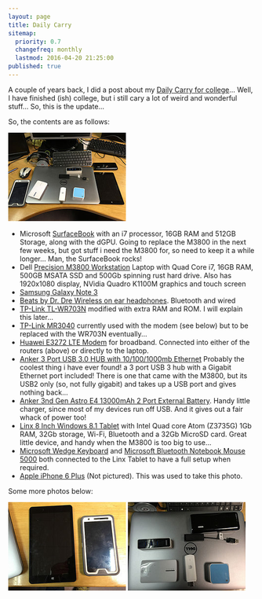 ```yaml
---
layout: page
title: Daily Carry
sitemap:
  priority: 0.7
  changefreq: monthly
  lastmod: 2016-04-20 21:25:00
published: true
---
```


A couple of years back, I did a post about my [Daily Carry for college][1]... Well, I have finished (ish) college, but i still cary a lot of weird and wonderful stuff... So, this is the update...

So, the contents are as follows:

<a href="https://www.flickr.com/photos/lsmartman/16317125424/"><img src="/DailyCarry/16317125424_a03f9ec346_m.jpg" /></a>

* Microsoft [SurfaceBook][14] with an i7 processor, 16GB RAM and 512GB Storage, along with the dGPU. Going to replace the M3800 in the next few weeks, but got stuff i need the M3800 for, so need to keep it a while longer... Man, the SurfaceBook rocks!
* Dell [Precision M3800 Workstation][2] Laptop with Quad Core i7, 16GB RAM, 500GB MSATA SSD and 500Gb spinning rust hard drive. Also has 1920x1080 display, NVidia Quadro K1100M graphics and touch screen
* [Samsung Galaxy Note 3][3]
* [Beats by Dr. Dre Wireless on ear headphones][4]. Bluetooth and wired
* [TP-Link TL-WR703N][5] modified with extra RAM and ROM. I will explain this later...
* [TP-Link MR3040][6] currently used with the modem (see below) but to be replaced with the WR703N eventually...
* [Huawei E3272 LTE Modem][7] for broadband. Connected into either of the routers (above) or directly to the laptop.
* [Anker 3 Port USB 3.0 HUB with 10/100/1000mb Ethernet][8] Probably the coolest thing i have ever found! a 3 port USB 3 hub with a Gigabit Ethernet port included! There is one that came with the M3800, but its USB2 only (so, not fully gigabit) and takes up a USB port and gives nothing back...
* [Anker 3nd Gen Astro E4 13000mAh 2 Port External Battery][9]. Handy little charger, since most of my devices run off USB. And it gives out a fair whack of power too!
* [Linx 8 Inch Windows 8.1 Tablet][12] with Intel Quad core Atom (Z3735G) 1Gb RAM, 32Gb storage, Wi-Fi, Bluetooth and a 32Gb MicroSD card. Great little device, and handy when the M3800 is too big to use...
* [Microsoft Wedge Keyboard][10] and [Microsoft Bluetooth Notebook Mouse 5000][11] both connected to the Linx Tablet to have a full setup when required.
* [Apple iPhone 6 Plus][13] (Not pictured). This was used to take this photo.

Some more photos below:

<a href="https://www.flickr.com/photos/lsmartman/16938202692/in/photostream/"><img src="/DailyCarry/16752079580_ddd568fd5e_m.jpg" /></a>
<a href="https://www.flickr.com/photos/lsmartman/16752079580/in/photostream/"><img src="/DailyCarry/16938202692_3eeeab8e05_m.jpg" /></a>

[1]: http://tiernanotoole.ie/2013/01/27/college_bag_contents.html
[2]: http://www.dell.com/ie/business/p/precision-m3800-workstation/pd
[3]: http://www.samsung.com/uk/discover/mobile/samsung-galaxy-note-3-and-galaxy-gear-the-perfect-match/
[4]: http://www.amazon.co.uk/gp/product/B008EQ1YWA/ref=as_li_tl?ie=UTF8&camp=1634&creative=19450&creativeASIN=B008EQ1YWA&linkCode=as2&tag=tiescomclo-21&linkId=7ZYQH6ZH25FE3CBQ
[5]: http://www.amazon.co.uk/gp/product/B00UMJ3HDQ/ref=as_li_tl?ie=UTF8&camp=1634&creative=19450&creativeASIN=B00UMJ3HDQ&linkCode=as2&tag=tiescomclo-21&linkId=7BMHED4CKFRG5MRB
[6]: http://www.amazon.co.uk/gp/product/B0088PPFP4/ref=as_li_tl?ie=UTF8&camp=1634&creative=19450&creativeASIN=B0088PPFP4&linkCode=as2&tag=tiescomclo-21&linkId=GYC4WLBAWOUFXLDX
[7]: http://www.amazon.co.uk/gp/product/B00HT2HP6E/ref=as_li_tl?ie=UTF8&camp=1634&creative=19450&creativeASIN=B00HT2HP6E&linkCode=as2&tag=tiescomclo-21&linkId=KFGQNRYDGTIMJPHO
[8]: http://www.amazon.co.uk/gp/product/B00KGVP71U/ref=as_li_tl?ie=UTF8&camp=1634&creative=19450&creativeASIN=B00KGVP71U&linkCode=as2&tag=tiescomclo-21&linkId=GD4EI7NYMYZA2ZBK
[9]: http://www.amazon.co.uk/gp/product/B00BQ5KHJW/ref=as_li_tl?ie=UTF8&camp=1634&creative=19450&creativeASIN=B00BQ5KHJW&linkCode=as2&tag=tiescomclo-21&linkId=QR7UYYKG6SIQS6GC
[10]: http://www.amazon.co.uk/gp/product/B008TM581M/ref=as_li_tl?ie=UTF8&camp=1634&creative=19450&creativeASIN=B008TM581M&linkCode=as2&tag=tiescomclo-21&linkId=PGRKADHBDM62ADWR
[11]: http://www.amazon.co.uk/gp/product/B000TSIAQO/ref=as_li_tl?ie=UTF8&camp=1634&creative=19450&creativeASIN=B000TSIAQO&linkCode=as2&tag=tiescomclo-21&linkId=R22PEM7OOE5DY3XI
[12]: http://www.amazon.co.uk/gp/product/B00O636WGI/ref=as_li_tl?ie=UTF8&camp=1634&creative=19450&creativeASIN=B00O636WGI&linkCode=as2&tag=tiescomclo-21&linkId=SFIGWBHIXISO6B53
[13]: http://store.apple.com/us/buy-iphone/iphone6
[14]:https://www.microsoft.com/surface/en-gb/devices/surface-book

